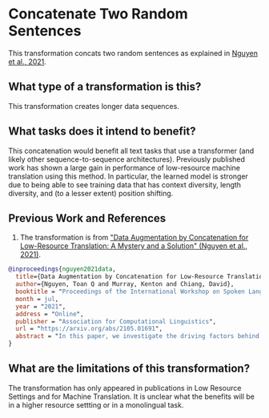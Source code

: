 # Concatenate Two Random Sentences
This transformation concats two random sentences as explained in [Nguyen et al., 2021](https://arxiv.org/abs/2105.01691).

## What type of a transformation is this?
This transformation creates longer data sequences.

## What tasks does it intend to benefit?
This concatenation would benefit all text tasks that use a transformer (and likely other sequence-to-sequence architectures). Previously published work has shown a large gain in performance of low-resource machine translation using this method. In particular, the learned model is stronger due to being able to see training data that has context diversity, length diversity, and (to a lesser extent) position shifting.  

## Previous Work and References
1) The transformation is from ["Data Augmentation by Concatenation for Low-Resource Translation: A Mystery and a Solution" (Nguyen et al., 2021)](https://arxiv.org/abs/2105.01691). 
```bibtex
@inproceedings{nguyen2021data,
  title={Data Augmentation by Concatenation for Low-Resource Translation: A Mystery and a Solution},
  author={Nguyen, Toan Q and Murray, Kenton and Chiang, David},
  booktitle = "Proceedings of the International Workshop on Spoken Language Translation",
  month = jul,
  year = "2021",
  address = "Online",
  publisher = "Association for Computational Linguistics",
  url = "https://arxiv.org/abs/2105.01691",
  abstract = "In this paper, we investigate the driving factors behind concatenation, a simple but effective data augmentation method for low-resource neural machine translation. Our experiments suggest that discourse context is unlikely the cause for the improvement of about +1 BLEU across four language pairs. Instead, we demonstrate that the improvement comes from three other factors unrelated to discourse: context diversity, length diversity, and (to a lesser extent) position shifting.",
}
```

## What are the limitations of this transformation?
The transformation has only appeared in publications in Low Resource Settings and for Machine Translation. It is unclear what the benefits will be in a higher resource settting or in a monolingual task.
